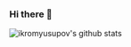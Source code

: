 ### Hi there 👋

![ikromyusupov's github stats](https://github-readme-stats.vercel.app/api?username=ikromyusupov&show_icons=true&theme=tokyonight)

<!-- Here are some ideas to get you started:

- 🔭 I’m currently working on ...
- 🌱 I’m currently learning ...
- 👯 I’m looking to collaborate on ...
- 🤔 I’m looking for help with ...
- 💬 Ask me about ...
- 📫 How to reach me: ...
- 😄 Pronouns: ...
- ⚡ Fun fact: ...
-->
